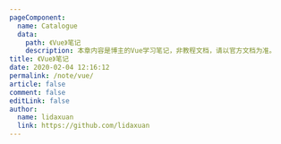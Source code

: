 ```yaml
---
pageComponent:
  name: Catalogue
  data:
    path: 《Vue》笔记
    description: 本章内容是博主的Vue学习笔记，非教程文档，请以官方文档为准。
title: 《Vue》笔记
date: 2020-02-04 12:16:12
permalink: /note/vue/
article: false
comment: false
editLink: false
author:
  name: lidaxuan
  link: https://github.com/lidaxuan
---
```

